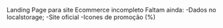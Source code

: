 Landing Page para site Ecommerce incompleto
Faltam ainda:
-Dados no localstorage;
-Site oficial
-Icones de promoção (%)